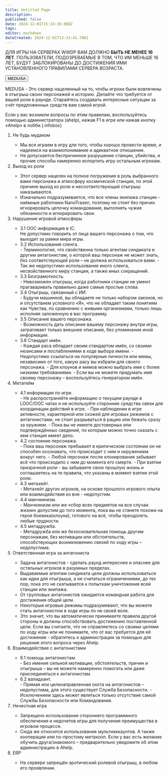 ```yaml
---
title: Untitled Page
description: 
published: false
date: 2024-12-01T15:24:39.088Z
tags: 
editor: markdown
dateCreated: 2024-12-01T13:33:41.706Z
---
```


<div id="rule-table">
  <p id="warn" class="t-red">ДЛЯ ИГРЫ НА СЕРВЕРАХ WWDP ВАМ ДОЛЖНО <b>БЫТЬ НЕ МЕНЕЕ 16 ЛЕТ</b>. ПОЛЬЗОВАТЕЛИ, ПОДОЗРЕВАЕМЫЕ В ТОМ, ЧТО ИМ МЕНЬШЕ 16 ЛЕТ, БУДУТ ЗАБЛОКИРОВАНЫ ДО ДОСТИЖЕНИЯ ИМИ УСТАНОВЛЕННОГО ПРАВИЛАМИ СЕРВЕРА ВОЗРАСТА.</p>
	<div id="servers">
    <button id="medusa">MEDUSA</button>
	</div>
  <div id="rule">

<p class="t-red"><span id="medusa-in-text">MEDUSA</span> - Это сервер нацеленный на то, чтобы игроки были вовлечены в отыгрыш своих персонажей и историю. Делайте что требуется от вашей роли в раунде. Старайтесь создавать интересные ситуации за счёт предложенных средств вам самой игрой.</p>

Если у вас возникли вопросы по этим правилам, воспользуйтесь помощью администратора (ahelp), нажав F1 в игре или нажав кнопку «Ahelp» в лобби.{.infobox}
    
<ol id="rule-list">
<li>Не будь мудаком</li>
  <ul class="ul-in-list">
    <li>Мы все играем в игру для того, чтобы хорошо провести время, и надеемся на взаимопонимание и адекватное отношение.</li>
    <li>Не допускается беспричинное разрушение станции, убийства, и прочие способы намеренно испортить игру остальным игрокам.</li>
  </ul>
<li>Выход из роли</li>
  <ul class="ul-in-list">
   <li>Этот сервер нацелен на полное погружение в роль выбранного вами персонажа и атмосферу космической станции, по этой причине выход из роли и несоответствующий отыгрыш <span class="t-red">наказываются</span>.</li>
   <li>Изначально подразумевается, что все члены экипажа станции - наёмные работники NanoTrasen, поэтому не стоит без причин игнорировать цепочку командования, выполнять чужие обязанности и игнорировать свои.</li>
  </ul>
<li>Нарушение игровой атмосферы</li>
  <ul class="ul-in-list">
   <li>3.1 OOC информация в IC.</li>
   <span class="t-red">Не допустимо говорить от лица вашего персонажа о том, что выходит за рамки мира игры</span>.
   
   <li>3.2 Использования сленга.</li>
   - Терминология, что свойственна только агентам синдиката и другим антагонистам, о которой ваш персонаж не может знать, без соответствующей роли – <span class="t-red">не должна использоваться вами</span>.
   - Так же <span class="t-red">недопустимо</span> использование иного сленга, несвойственного миру станции, а также иных сокращений.
   
   <li>3.3 Безграмотность.</li>
   - Невозможен отыгрыш, когда работники станции не умеют <span class="t-red">прагаваривать</span> правильно даже самые простые слова.
   
   <li>3.4 Отыгрыш, связанный с ИИ.</li>
   - Будучи машинной, вы обладаете не только набором законов, но и отсутствием условного «Я», что не обладает таким понятиям как Чувства, по сравнению с живыми организмами, только лишь исполняя заложенную в вас программу.
   
   <li>3.5 Описание вашего персонажа.</li>
   - Возможность дать описание вашему персонажу внутри игры, <span class="t-green">затрагивает только внешнее описание</span>, без упоминания иной информации.
   
   <li>3.6 Стандарт имён.</li>
   - Каждая раса обладает своим стандартом имён, со своими нюансами и послаблениями в ходе выбора имени.
   - <span class="t-red">Недопустимо</span> ссылаться на популярные личности или мемы, независимо от того, какую расу вы избрали для своего персонажа.
   - <span class="t-green">Для клоунов и мимов можно выбрать имя с более низкими требованиями</span>.
   - Если вы не можете придумать имя своему персонажу – воспользуйтесь генератором имён.
   
  </ul>
<li>Метагейм</li>
  <ul class="ul-in-list">
   <li>4.1 информация по игре.</li>
   - <span class="t-red">Не распространяйте информацию о текущем раунде в LOOC/OOC чатах и не используйте сторонние средства связи для координации действий в игре</span>.
   - При наблюдении в игре активности, характерной или схожей для игровых режимов с антагонистами, не стоит разрываться в рацию или бежать сразу за оружием.
   - Пока вы не имеете <span class="t-red">достоверных</span> или <span class="t-red">подтверждённых сведений</span>, по которым можно точно сказать с кем станция имеет дело.
   
   <li>4.2 состояние персонажа.</li>
   - Пока ваш персонаж пребывает в критическом состоянии он не способен осознавать, что происходит с ним и окружением вокруг него.
   - Любой персонаж после клонирования <span class="t-red">забывает</span> всё что происходило с ним до момента его смерти.
   - При взятии призрачной роли - вы забываете свою прошлую жизнь и соглашаетесь на те правила, что указаны в момент взятия этой роли.
   
   <li>4.3 метахейт.</li>
   - Метахейт других игроков, на основе прошлого игрового опыта или взаимодействия из вне - <span class="t-red">недопустим</span>.
   
   <li>4.4 манчкинизм.</li>
   - Манчкинизм или же «сбор всех предметов на все случаи жизни» допустим до того момента, пока вы не станете похожи на героя боевика(клоуна), готового на всё, чтобы преодолеть любые трудности.
   
   <li>4.5 метадружба.</li>
   - Метадружба или же безосновательная помощь другим персонажам, без мотивации или обстоятельств, способствующих возникновению связей по ходу игры – <span class="t-red">недопустима</span>.
   
  </ul>
<li>Ответственная игра за антагониста</li>
  <ul class="ul-in-list">
   <li>Задача антагонистов - сделать раунд интереснее и опаснее для остальных игроков в разумных пределах.</li>
   <li>Выдаваемые агентам синдиката цели должны использоваться как идеи для отыгрыша, а не считаться ограничениями, до тех пор, пока это не скатывается к <span class="t-red">попыткам уничтожения всей станции или экипажа</span>.</li>
   <li>От групповых антагонистов ожидается командная работа для достижения общей цели.</li>
   <li>Некоторые игровые режимы подразумевают, что вы можете стать антагонистом в ходе игры по не своей воле.</li>
   <li>Это значит, что вы <span class="t-red">автоматически принимаете правила другой стороны</span> и должны способствовать достижению поставленной цели.
    Если вы считаете, что не справляетесь со своими целями по ходу игры или не понимаете, что от вас требуется для её достижения - обратитесь к администрации за помощью для решения этого вопроса через Ahelp.</li>
  </ul>
<li>Взаимодействие с антагонистами</li>
  <ul class="ul-in-list">
   <li>6.1 помощь антагонистам.</li>
   - Без имения сильной мотивации, обстоятельств, причин и отыгрыша – <span class="t-red">вы не можете намеренно помогать или даже присоединяться к антагонистам</span>.
   
   <li>6.2 валидхант.</li>
   - Прямая или целенаправленная охота на антагонистов – <span class="t-red">недопустима</span>, для этого существует Служба Безопасности.
   - <span class="t-green">Исключением здесь может являться только отсутствие самой Службы Безопасности или Командования.</span>
   </li>
  </ul>
<li>Нечестная игра</li>
  <ul class="ul-in-list">
   <li><span class="t-red">Запрещено использование стороннего программного обеспечения и недочетов игры для получения преимущества в игровом процессе.</span>
   <li>Сюда же относится использование мультиаккаунтов. А также кооперация или по-простому метакооп.
    <span class="t-green">Если у вас есть желание обучить друга/знакомого – предварительно уведомите об этом администрацию в Ahelp.</span></li>
  </ul>
<li>ERP</li>
  <ul class="ul-in-list">
   <li><span class="t-red">На сервере запрещён эротический ролевой отыгрыш, в любом его проявлении.</span></li>
  </ul>
</ol>
  </div>
</div>